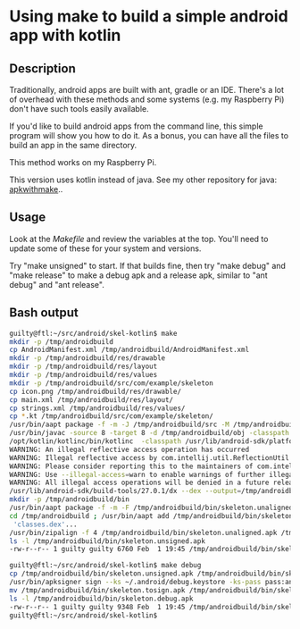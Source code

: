
# Using make to build a simple android app with kotlin

## Description

Traditionally, android apps are built with ant, gradle or an IDE. There's
a lot of overhead with these methods and some systems (e.g. my Raspberry Pi)
don't have such tools easily available.

If you'd like to build android apps from the command line, this simple program
will show you how to do it. As a bonus, you can have all the files to build an
app in the same directory.

This method works on my Raspberry Pi.

This version uses kotlin instead of java. See my other repository for java:
[apkwithmake](https://github.com/sanjayrao77/apkwithmake)..

## Usage

Look at the *Makefile* and review the variables at the top. You'll need
to update some of these for your system and versions.

Try "make unsigned" to start. If that builds fine, then try "make debug"
and "make release" to make a debug apk and a release apk, similar to
"ant debug" and "ant release".

## Bash output
```bash
guilty@ftl:~/src/android/skel-kotlin$ make
mkdir -p /tmp/androidbuild
cp AndroidManifest.xml /tmp/androidbuild/AndroidManifest.xml
mkdir -p /tmp/androidbuild/res/drawable
mkdir -p /tmp/androidbuild/res/layout
mkdir -p /tmp/androidbuild/res/values
mkdir -p /tmp/androidbuild/src/com/example/skeleton
cp icon.png /tmp/androidbuild/res/drawable/
cp main.xml /tmp/androidbuild/res/layout/
cp strings.xml /tmp/androidbuild/res/values/
cp *.kt /tmp/androidbuild/src/com/example/skeleton/
/usr/bin/aapt package -f -m -J /tmp/androidbuild/src -M /tmp/androidbuild/AndroidManifest.xml -S /tmp/androidbuild/res -I /usr/lib/android-sdk/platforms/android-19/android.jar
/usr/bin/javac -source 8 -target 8 -d /tmp/androidbuild/obj -classpath /tmp/androidbuild/src -bootclasspath /usr/lib/android-sdk/platforms/android-19/android.jar /tmp/androidbuild/src/com/example/skeleton/*.java
/opt/kotlin/kotlinc/bin/kotlinc  -classpath /usr/lib/android-sdk/platforms/android-19/android.jar:/tmp/androidbuild/obj/com/example/skeleton -d /tmp/androidbuild/obj /tmp/androidbuild/src/com/example/skeleton/*.kt
WARNING: An illegal reflective access operation has occurred
WARNING: Illegal reflective access by com.intellij.util.ReflectionUtil to method java.util.ResourceBundle.setParent(java.util.ResourceBundle)
WARNING: Please consider reporting this to the maintainers of com.intellij.util.ReflectionUtil
WARNING: Use --illegal-access=warn to enable warnings of further illegal reflective access operations
WARNING: All illegal access operations will be denied in a future release
/usr/lib/android-sdk/build-tools/27.0.1/dx --dex --output=/tmp/androidbuild/classes.dex /tmp/androidbuild/obj
mkdir -p /tmp/androidbuild/bin
/usr/bin/aapt package -f -m -F /tmp/androidbuild/bin/skeleton.unaligned.apk -M /tmp/androidbuild/AndroidManifest.xml -S /tmp/androidbuild/res -I /usr/lib/android-sdk/platforms/android-19/android.jar
cd /tmp/androidbuild ; /usr/bin/aapt add /tmp/androidbuild/bin/skeleton.unaligned.apk classes.dex
 'classes.dex'...
/usr/bin/zipalign -f 4 /tmp/androidbuild/bin/skeleton.unaligned.apk /tmp/androidbuild/bin/skeleton.unsigned.apk
ls -l /tmp/androidbuild/bin/skeleton.unsigned.apk
-rw-r--r-- 1 guilty guilty 6760 Feb  1 19:45 /tmp/androidbuild/bin/skeleton.unsigned.apk

guilty@ftl:~/src/android/skel-kotlin$ make debug
cp /tmp/androidbuild/bin/skeleton.unsigned.apk /tmp/androidbuild/bin/skeleton.tosign.apk
/usr/bin/apksigner sign --ks ~/.android/debug.keystore -ks-pass pass:android /tmp/androidbuild/bin/skeleton.tosign.apk
mv /tmp/androidbuild/bin/skeleton.tosign.apk /tmp/androidbuild/bin/skeleton.debug.apk
ls -l /tmp/androidbuild/bin/skeleton.debug.apk
-rw-r--r-- 1 guilty guilty 9348 Feb  1 19:45 /tmp/androidbuild/bin/skeleton.debug.apk
guilty@ftl:~/src/android/skel-kotlin$ 
```
